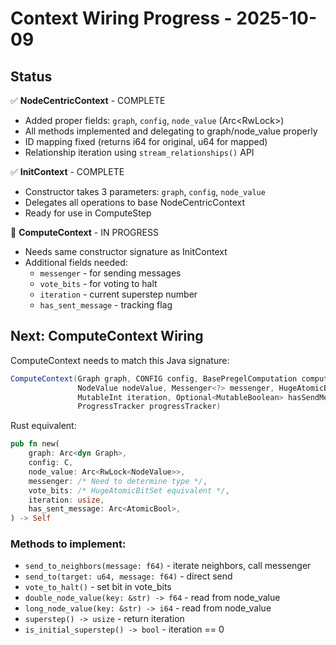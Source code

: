 # Context Wiring Progress - 2025-10-09

## Status

✅ **NodeCentricContext** - COMPLETE

- Added proper fields: `graph`, `config`, `node_value` (Arc<RwLock<NodeValue>>)
- All methods implemented and delegating to graph/node_value properly
- ID mapping fixed (returns i64 for original, u64 for mapped)
- Relationship iteration using `stream_relationships()` API

✅ **InitContext** - COMPLETE

- Constructor takes 3 parameters: `graph`, `config`, `node_value`
- Delegates all operations to base NodeCentricContext
- Ready for use in ComputeStep

🔄 **ComputeContext** - IN PROGRESS

- Needs same constructor signature as InitContext
- Additional fields needed:
  - `messenger` - for sending messages
  - `vote_bits` - for voting to halt
  - `iteration` - current superstep number
  - `has_sent_message` - tracking flag

## Next: ComputeContext Wiring

ComputeContext needs to match this Java signature:

```java
ComputeContext(Graph graph, CONFIG config, BasePregelComputation computation,
               NodeValue nodeValue, Messenger<?> messenger, HugeAtomicBitSet voteBits,
               MutableInt iteration, Optional<MutableBoolean> hasSendMessage,
               ProgressTracker progressTracker)
```

Rust equivalent:

```rust
pub fn new(
    graph: Arc<dyn Graph>,
    config: C,
    node_value: Arc<RwLock<NodeValue>>,
    messenger: /* Need to determine type */,
    vote_bits: /* HugeAtomicBitSet equivalent */,
    iteration: usize,
    has_sent_message: Arc<AtomicBool>,
) -> Self
```

### Methods to implement:

- `send_to_neighbors(message: f64)` - iterate neighbors, call messenger
- `send_to(target: u64, message: f64)` - direct send
- `vote_to_halt()` - set bit in vote_bits
- `double_node_value(key: &str) -> f64` - read from node_value
- `long_node_value(key: &str) -> i64` - read from node_value
- `superstep() -> usize` - return iteration
- `is_initial_superstep() -> bool` - iteration == 0
